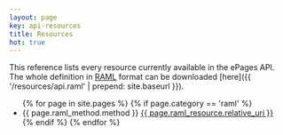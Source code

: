```yaml
---
layout: page
key: api-resources
title: Resources
hot: true
---
```


This reference lists every resource currently available in the ePages API. The whole definition in [RAML](http://raml.org/) format can be downloaded [here]({{ '/resources/api.raml' | prepend: site.baseurl }}).

<ul id="resource-list">
  {% for page in site.pages %}
    {% if page.category == 'raml' %}
      <li class="resource-entry">
        <span class="label label-default">{{ page.raml_method.method }}</span>
        <a href="{{ page.url | prepend: site.baseurl }}">{{ page.raml_resource.relative_uri }}</a>
      </li>
    {% endif %}
  {% endfor %}
</ul>

